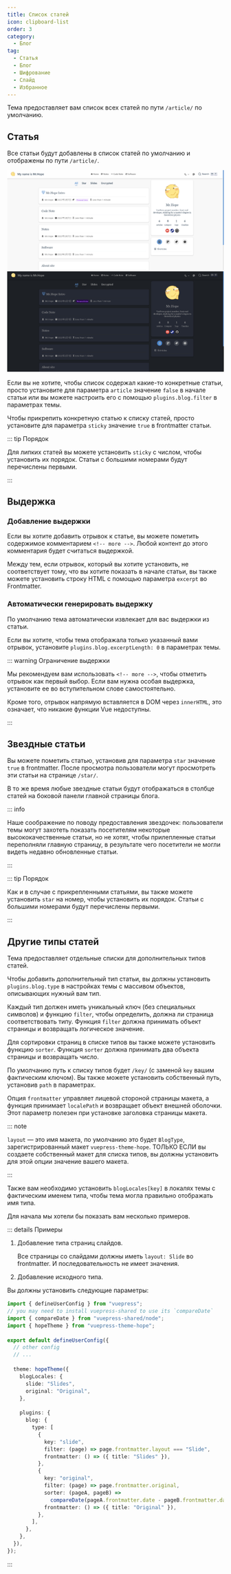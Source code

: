 ```yaml
---
title: Список статей
icon: clipboard-list
order: 3
category:
  - Блог
tag:
  - Статья
  - Блог
  - Шифрование
  - Слайд
  - Избранное
---
```


Тема предоставляет вам список всех статей по пути `/article/` по умолчанию.

## Статья

Все статьи будут добавлены в список статей по умолчанию и отображены по пути `/article/`.

![Список статей](./assets/article-list-light.png#light)
![Список статей](./assets/article-list-dark.png#dark)

Если вы не хотите, чтобы список содержал какие-то конкретные статьи, просто установите для параметра `article` значение `false` в начале статьи или вы можете настроить его с помощью `plugins.blog.filter` в параметрах темы.

Чтобы прикрепить конкретную статью к списку статей, просто установите для параметра `sticky` значение `true` в frontmatter статьи.

::: tip Порядок

Для липких статей вы можете установить `sticky` с числом, чтобы установить их порядок. Статьи с большими номерами будут перечислены первыми.

:::

## Выдержка

### Добавление выдержки

Если вы хотите добавить отрывок к статье, вы можете пометить содержимое комментарием `<!-- more -->`. Любой контент до этого комментария будет считаться выдержкой.

Между тем, если отрывок, который вы хотите установить, не соответствует тому, что вы хотите показать в начале статьи, вы также можете установить строку HTML с помощью параметра `excerpt` во Frontmatter.

### Автоматически генерировать выдержку

По умолчанию тема автоматически извлекает для вас выдержки из статьи.

Если вы хотите, чтобы тема отображала только указанный вами отрывок, установите `plugins.blog.excerptLength: 0` в параметрах темы.

::: warning Ограничение выдержки

Мы рекомендуем вам использовать `<!-- more -->`, чтобы отметить отрывок как первый выбор. Если вам нужна особая выдержка, установите ее во вступительном слове самостоятельно.

Кроме того, отрывок напрямую вставляется в DOM через `innerHTML`, это означает, что никакие функции Vue недоступны.

:::

## Звездные статьи

Вы можете пометить статью, установив для параметра `star` значение `true` в frontmatter. После просмотра пользователи могут просмотреть эти статьи на странице `/star/`.

В то же время любые звездные статьи будут отображаться в столбце статей на боковой панели главной страницы блога.

::: info

Наше соображение по поводу предоставления звездочек: пользователи темы могут захотеть показать посетителям некоторые высококачественные статьи, но не хотят, чтобы прилепленные статьи переполняли главную страницу, в результате чего посетители не могли видеть недавно обновленные статьи.

:::

::: tip Порядок

Как и в случае с прикрепленными статьями, вы также можете установить `star` на номер, чтобы установить их порядок. Статьи с большими номерами будут перечислены первыми.

:::

## Другие типы статей <Badge text="Продвинутый" type="info" />

Тема предоставляет отдельные списки для дополнительных типов статей.

Чтобы добавить дополнительный тип статьи, вы должны установить `plugins.blog.type` в настройках темы с массивом объектов, описывающих нужный вам тип.

Каждый тип должен иметь уникальный ключ (без специальных символов) и функцию `filter`, чтобы определить, должна ли страница соответствовать типу. Функция `filter` должна принимать объект страницы и возвращать логическое значение.

Для сортировки страниц в списке типов вы также можете установить функцию `sorter`. Функция `sorter` должна принимать два объекта страницы и возвращать число.

По умолчанию путь к списку типов будет `/key/` (с заменой `key` вашим фактическим ключом). Вы также можете установить собственный путь, установив `path` в параметрах.

Опция `frontmatter` управляет лицевой стороной страницы макета, а функция принимает `localePath` и возвращает объект внешней оболочки. Этот параметр полезен при установке заголовка страницы макета.

::: note

`layout` — это имя макета, по умолчанию это будет `BlogType`, зарегистрированный макет `vuepress-theme-hope`. ТОЛЬКО ЕСЛИ вы создаете собственный макет для списка типов, вы должны установить для этой опции значение вашего макета.

:::

Также вам необходимо установить `blogLocales[key]` в локалях темы с фактическим именем типа, чтобы тема могла правильно отображать имя типа.

Для начала мы хотели бы показать вам несколько примеров.

::: details Примеры

1. Добавление типа страниц слайдов.

   Все страницы со слайдами должны иметь `layout: Slide` во frontmatter. И последовательность не имеет значения.

1. Добавление исходного типа.

Вы должны установить следующие параметры:

```ts
import { defineUserConfig } from "vuepress";
// you may need to install vuepress-shared to use its `compareDate`
import { compareDate } from "vuepress-shared/node";
import { hopeTheme } from "vuepress-theme-hope";

export default defineUserConfig({
  // other config
  // ...

  theme: hopeTheme({
    blogLocales: {
      slide: "Slides",
      original: "Original",
    },

    plugins: {
      blog: {
        type: [
          {
            key: "slide",
            filter: (page) => page.frontmatter.layout === "Slide",
            frontmatter: () => ({ title: "Slides" }),
          },
          {
            key: "original",
            filter: (page) => page.frontmatter.original,
            sorter: (pageA, pageB) =>
              compareDate(pageA.frontmatter.date - pageB.frontmatter.date),
            frontmatter: () => ({ title: "Original" }),
          },
        ],
      },
    },
  }),
});
```

:::
